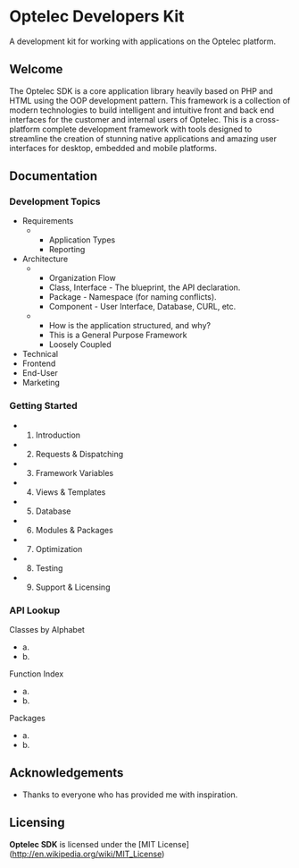 Optelec Developers Kit
======================

A development kit for working with applications on the Optelec platform.

## Welcome ##

The Optelec SDK is a core application library heavily based on PHP 
and HTML using the OOP development pattern. This framework is a collection of 
modern technologies to build intelligent and intuitive front and back end 
interfaces for the customer and internal users of Optelec. This is a 
cross-platform complete development framework with tools designed to streamline
the creation of stunning native applications and amazing user interfaces for 
desktop, embedded and mobile platforms.


## Documentation ##

### Development Topics ###

 * Requirements
    * - Application Types
      * Reporting
 * Architecture
    * - Organization Flow
      * Class, Interface - The blueprint, the API declaration.
      * Package - Namespace (for naming conflicts).
      * Component - User Interface, Database, CURL, etc.
    * - How is the application structured, and why?
      * This is a General Purpose Framework
      * Loosely Coupled
 * Technical
 * Frontend
 * End-User
 * Marketing

### Getting Started ###

 * 1. Introduction
 * 2. Requests & Dispatching
 * 3. Framework Variables
 * 4. Views & Templates
 * 5. Database
 * 6. Modules & Packages
 * 7. Optimization
 * 8. Testing
 * 9. Support & Licensing

### API Lookup ###

Classes by Alphabet
 * a.
 * b. 

Function Index
 * a.
 * b. 

Packages
 * a. 
 * b.


## Acknowledgements ##

 * Thanks to everyone who has provided me with inspiration.


## Licensing ##

**Optelec SDK** is licensed under the [MIT License] (http://en.wikipedia.org/wiki/MIT_License)

